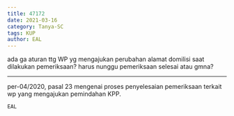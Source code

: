 ```yaml
---
title: 47172
date: 2021-03-16
category: Tanya-SC
tags: KUP
author: EAL
---
```


ada ga aturan ttg WP yg mengajukan perubahan alamat domilisi saat dilakukan pemeriksaan? harus nunggu pemeriksaan selesai atau gmna?

---

per-04/2020, pasal 23 mengenai proses penyelesaian pemeriksaan terkait wp yang mengajukan pemindahan KPP.

`EAL`
